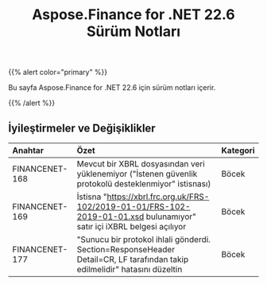 ﻿---
title: Aspose.Finance for .NET 22.6 Sürüm Notları
type: docs
weight: 30
url: /tr/net/aspose-finance-for-net-22-6-release-notes/
---
{{% alert color="primary" %}}

Bu sayfa Aspose.Finance for .NET 22.6 için sürüm notları içerir.

{{% /alert %}}

## **İyileştirmeler ve Değişiklikler**

|**Anahtar**|**Özet**|**Kategori**|
|:- |:- |:- |
|FINANCENET-168| Mevcut bir XBRL dosyasından veri yüklenemiyor ("İstenen güvenlik protokolü desteklenmiyor" istisnası)|Böcek|
|FINANCENET-169| İstisna "https://xbrl.frc.org.uk/FRS-102/2019-01-01/FRS-102-2019-01-01.xsd bulunamıyor" satır içi iXBRL belgesi açılıyor|Böcek|
|FINANCENET-177| "Sunucu bir protokol ihlali gönderdi. Section=ResponseHeader Detail=CR, LF tarafından takip edilmelidir" hatasını düzeltin|Böcek|

